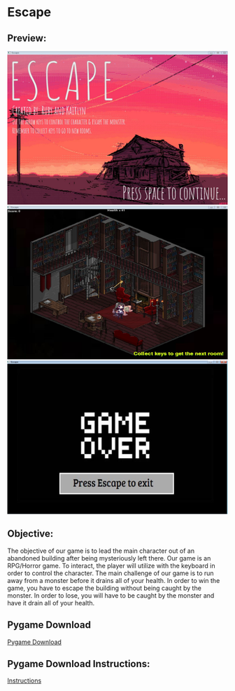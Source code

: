 # Escape
<h2> Preview:</h2>
<img src="https://github.com/rcarvallo0911/Escape/blob/master/Game%20Plan/STARTER.JPG?raw=true" width = "1050" height="350">
<img src="https://github.com/rcarvallo0911/Escape/blob/master/Game%20Plan/GAMEPLAY.JPG?raw=true" width = "1050" height="350">
<img src="https://github.com/rcarvallo0911/Escape/blob/master/Game%20Plan/END.JPG?raw=true" width = "1050" height="350">
<h2> Objective:</h2>
<p>The objective of our game is to lead the main character out of an abandoned building after being mysteriously left there. Our game is an RPG/Horror game. To interact, the player will utilize with the keyboard in order to control the character. The main challenge of our game is to run away from a monster before it drains all of your health. In order to win the game, you have to escape the building without being caught by the monster. In order to lose, you will have to be caught by the monster and have it drain all of your health.<p>
<h2>Pygame Download</h2>
<a href="http://www.lfd.uci.edu/~gohlke/pythonlibs/#pygame">Pygame Download</a>
<h2>Pygame Download Instructions:</h2>
<a href="https://youtu.be/_GikMdhAhv0">Instructions</a>
